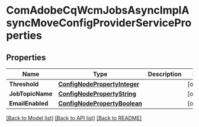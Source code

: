 # ComAdobeCqWcmJobsAsyncImplAsyncMoveConfigProviderServiceProperties

## Properties
Name | Type | Description | Notes
------------ | ------------- | ------------- | -------------
**Threshold** | [**ConfigNodePropertyInteger**](configNodePropertyInteger.md) |  | [optional] 
**JobTopicName** | [**ConfigNodePropertyString**](configNodePropertyString.md) |  | [optional] 
**EmailEnabled** | [**ConfigNodePropertyBoolean**](configNodePropertyBoolean.md) |  | [optional] 

[[Back to Model list]](../README.md#documentation-for-models) [[Back to API list]](../README.md#documentation-for-api-endpoints) [[Back to README]](../README.md)



